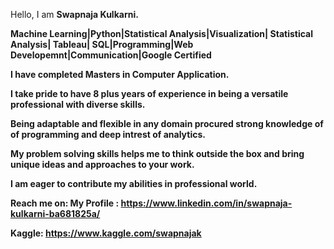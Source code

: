 Hello,
I am <B> Swapnaja Kulkarni.

<B>Machine Learning|Python|Statistical Analysis|Visualization| Statistical Analysis| Tableau| SQL|Programming|Web Developemnt|Communication|Google Certified

I have completed <B> Masters in Computer Application.

I take pride to have <B> 8 plus years of experience</B> in being a versatile professional with diverse skills.

Being adaptable and flexible in any domain procured  <B> strong knowledge of of programming and deep intrest of analytics. 


My <B>problem solving skills </B> helps me to think outside the box and bring unique ideas and approaches to your work.

I am eager to contribute my abilities in professional world.



Reach me on:
My Profile :  https://www.linkedin.com/in/swapnaja-kulkarni-ba681825a/

Kaggle: https://www.kaggle.com/swapnajak
